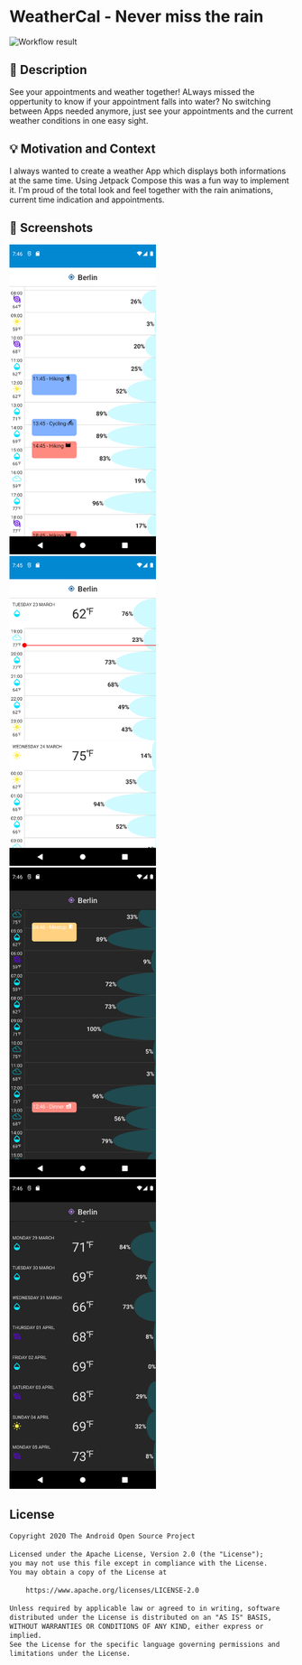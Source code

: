 # WeatherCal - Never miss the rain

<!--- Replace <OWNER> with your Github Username and <REPOSITORY> with the name of your repository. -->
<!--- You can find both of these in the url bar when you open your repository in github. -->
![Workflow result](https://github.com/tritter/<REPOSITORY>/workflows/Check/badge.svg)


## :scroll: Description
See your appointments and weather together! ALways missed the oppertunity to know if your appointment falls into water? No switching between Apps needed anymore, just see your appointments and the current weather conditions in one easy sight.


## :bulb: Motivation and Context
<!--- Optionally point readers to interesting parts of your submission. -->
I always wanted to create a weather App which displays both informations at the same time. Using Jetpack Compose this was a fun way to implement it. I'm proud of the total look and feel together with the rain animations, current time indication and appointments.


## :camera_flash: Screenshots
<img src="/results/screenshot_1.png" width="260">&emsp;<img src="/results/screenshot_2.png" width="260">
<br>
<img src="/results/screenshot_1b.png" width="260">&emsp;<img src="/results/screenshot_2b.png" width="260">
## License
```
Copyright 2020 The Android Open Source Project

Licensed under the Apache License, Version 2.0 (the "License");
you may not use this file except in compliance with the License.
You may obtain a copy of the License at

    https://www.apache.org/licenses/LICENSE-2.0

Unless required by applicable law or agreed to in writing, software
distributed under the License is distributed on an "AS IS" BASIS,
WITHOUT WARRANTIES OR CONDITIONS OF ANY KIND, either express or implied.
See the License for the specific language governing permissions and
limitations under the License.
```